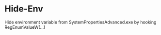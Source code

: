 # Hide-Env
Hide environment variable from SystemPropertiesAdvanced.exe by hooking RegEnumValueW(...)
